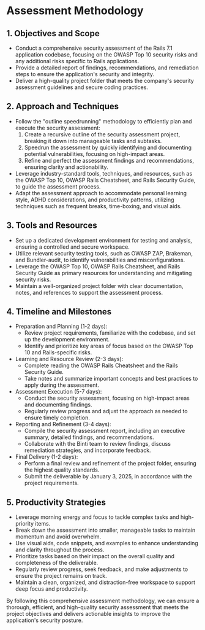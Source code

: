 # Assessment Methodology

## 1. Objectives and Scope
- Conduct a comprehensive security assessment of the Rails 7.1 application codebase, focusing on the OWASP Top 10 security risks and any additional risks specific to Rails applications.
- Provide a detailed report of findings, recommendations, and remediation steps to ensure the application's security and integrity.
- Deliver a high-quality project folder that meets the company's security assessment guidelines and secure coding practices.

## 2. Approach and Techniques
- Follow the "outline speedrunning" methodology to efficiently plan and execute the security assessment:
  1. Create a recursive outline of the security assessment project, breaking it down into manageable tasks and subtasks.
  2. Speedrun the assessment by quickly identifying and documenting potential vulnerabilities, focusing on high-impact areas.
  3. Refine and perfect the assessment findings and recommendations, ensuring clarity and actionability.
- Leverage industry-standard tools, techniques, and resources, such as the OWASP Top 10, OWASP Rails Cheatsheet, and Rails Security Guide, to guide the assessment process.
- Adapt the assessment approach to accommodate personal learning style, ADHD considerations, and productivity patterns, utilizing techniques such as frequent breaks, time-boxing, and visual aids.

## 3. Tools and Resources
- Set up a dedicated development environment for testing and analysis, ensuring a controlled and secure workspace.
- Utilize relevant security testing tools, such as OWASP ZAP, Brakeman, and Bundler-audit, to identify vulnerabilities and misconfigurations.
- Leverage the OWASP Top 10, OWASP Rails Cheatsheet, and Rails Security Guide as primary resources for understanding and mitigating security risks.
- Maintain a well-organized project folder with clear documentation, notes, and references to support the assessment process.

## 4. Timeline and Milestones
- Preparation and Planning (1-2 days):
  - Review project requirements, familiarize with the codebase, and set up the development environment.
  - Identify and prioritize key areas of focus based on the OWASP Top 10 and Rails-specific risks.
- Learning and Resource Review (2-3 days):
  - Complete reading the OWASP Rails Cheatsheet and the Rails Security Guide.
  - Take notes and summarize important concepts and best practices to apply during the assessment.
- Assessment Execution (5-7 days):
  - Conduct the security assessment, focusing on high-impact areas and documenting findings.
  - Regularly review progress and adjust the approach as needed to ensure timely completion.
- Reporting and Refinement (3-4 days):
  - Compile the security assessment report, including an executive summary, detailed findings, and recommendations.
  - Collaborate with the Binti team to review findings, discuss remediation strategies, and incorporate feedback.
- Final Delivery (1-2 days):
  - Perform a final review and refinement of the project folder, ensuring the highest quality standards.
  - Submit the deliverable by January 3, 2025, in accordance with the project requirements.

## 5. Productivity Strategies
- Leverage morning energy and focus to tackle complex tasks and high-priority items.
- Break down the assessment into smaller, manageable tasks to maintain momentum and avoid overwhelm.
- Use visual aids, code snippets, and examples to enhance understanding and clarity throughout the process.
- Prioritize tasks based on their impact on the overall quality and completeness of the deliverable.
- Regularly review progress, seek feedback, and make adjustments to ensure the project remains on track.
- Maintain a clean, organized, and distraction-free workspace to support deep focus and productivity.

By following this comprehensive assessment methodology, we can ensure a thorough, efficient, and high-quality security assessment that meets the project objectives and delivers actionable insights to improve the application's security posture.